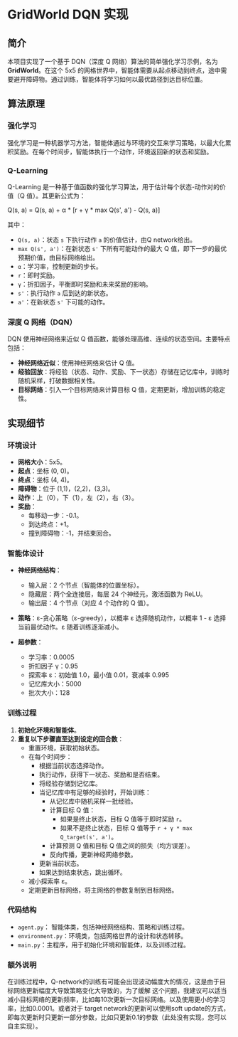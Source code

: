 # GridWorld DQN 实现

## 简介

本项目实现了一个基于 DQN（深度 Q 网络）算法的简单强化学习示例，名为 **GridWorld**。在这个 5x5 的网格世界中，智能体需要从起点移动到终点，途中需要避开障碍物。通过训练，智能体将学习如何以最优路径到达目标位置。

## 算法原理

### 强化学习

强化学习是一种机器学习方法，智能体通过与环境的交互来学习策略，以最大化累积奖励。在每个时间步，智能体执行一个动作，环境返回新的状态和奖励。

### Q-Learning

Q-Learning 是一种基于值函数的强化学习算法，用于估计每个状态-动作对的价值（Q 值）。其更新公式为：

Q(s, a) = Q(s, a) + α * [r + γ * max Q(s', a') - Q(s, a)]


其中：

- `Q(s, a)`：状态 `s` 下执行动作 `a` 的价值估计，由Q network给出。
- `max Q(s', a')`：在新状态 `s'` 下所有可能动作的最大 Q 值，即下一步的最优预期价值，由目标网络给出。
- `α`：学习率，控制更新的步长。
- `r`：即时奖励。
- `γ`：折扣因子，平衡即时奖励和未来奖励的影响。
- `s'`：执行动作 `a` 后到达的新状态。
- `a'`：在新状态 `s'` 下可能的动作。

### 深度 Q 网络（DQN）

DQN 使用神经网络来近似 Q 值函数，能够处理高维、连续的状态空间。主要特点包括：

- **神经网络近似**：使用神经网络来估计 Q 值。
- **经验回放**：将经验（状态、动作、奖励、下一状态）存储在记忆库中，训练时随机采样，打破数据相关性。
- **目标网络**：引入一个目标网络来计算目标 Q 值，定期更新，增加训练的稳定性。

## 实现细节

### 环境设计

- **网格大小**：5x5。
- **起点**：坐标 (0, 0)。
- **终点**：坐标 (4, 4)。
- **障碍物**：位于 (1,1)，(2,2)，(3,3)。
- **动作**：上（0），下（1），左（2），右（3）。
- **奖励**：
  - 每移动一步：-0.1。
  - 到达终点：+1。
  - 撞到障碍物：-1，并结束回合。

### 智能体设计

- **神经网络结构**：
  - 输入层：2 个节点（智能体的位置坐标）。
  - 隐藏层：两个全连接层，每层 24 个神经元，激活函数为 ReLU。
  - 输出层：4 个节点（对应 4 个动作的 Q 值）。

- **策略**：ε-贪心策略（ε-greedy），以概率 ε 选择随机动作，以概率 1 - ε 选择当前最优动作。ε 随着训练逐渐减小。

- **超参数**：
  - 学习率：0.0005
  - 折扣因子 γ：0.95
  - 探索率 ε：初始值 1.0，最小值 0.01，衰减率 0.995
  - 记忆库大小：5000
  - 批次大小：128

### 训练过程

1. **初始化环境和智能体**。
2. **重复以下步骤直至达到设定的回合数**：
   - 重置环境，获取初始状态。
   - 在每个时间步：
     - 根据当前状态选择动作。
     - 执行动作，获得下一状态、奖励和是否结束。
     - 将经验存储到记忆库。
     - 当记忆库中有足够的经验时，开始训练：
       - 从记忆库中随机采样一批经验。
       - 计算目标 Q 值：
         - 如果是终止状态，目标 Q 值等于即时奖励 `r`。
         - 如果不是终止状态，目标 Q 值等于 `r + γ * max Q_target(s', a')`。
       - 计算预测 Q 值和目标 Q 值之间的损失（均方误差）。
       - 反向传播，更新神经网络参数。
     - 更新当前状态。
     - 如果达到结束状态，跳出循环。
   - 减小探索率 ε。
   - 定期更新目标网络，将主网络的参数复制到目标网络。

### 代码结构

- `agent.py`： 智能体类，包括神经网络结构、策略和训练过程。
- `environment.py`：环境类，包括网格世界的设计和状态转移。
- `main.py`：主程序，用于初始化环境和智能体，以及训练过程。

### 额外说明
在训练过程中，Q-network的训练有可能会出现波动幅度大的情况，这是由于目标网络更新幅度大导致策略变化大导致的，为了缓解
这个问题，我建议可以适当减小目标网络的更新频率，比如每10次更新一次目标网络。以及使用更小的学习率，比如0.0001。或者对于
target network的更新可以使用soft update的方式，即每次更新时只更新一部分参数，比如只更新0.1的参数（此处没有实现，您可以自主实现）。